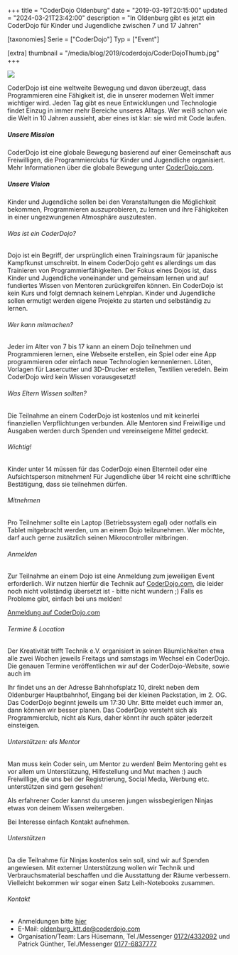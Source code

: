+++
title = "CoderDojo Oldenburg"
date = "2019-03-19T20:15:00"
updated = "2024-03-21T23:42:00"
description = "In Oldenburg gibt es jetzt ein CoderDojo für Kinder und Jugendliche zwischen 7 und 17 Jahren"

[taxonomies]
Serie = ["CoderDojo"]
Typ = ["Event"]

[extra]
thumbnail = "/media/blog/2019/coderdojo/CoderDojoThumb.jpg"
+++

![](/media/blog/2019/coderdojo/CoderDojoHeader.jpg)

CoderDojo ist eine weltweite Bewegung und davon überzeugt, dass Programmieren eine Fähigkeit ist, die in unserer
modernen Welt immer wichtiger wird. Jeden Tag gibt es neue Entwicklungen und Technologie findet Einzug in immer mehr
Bereiche unseres Alltags. Wer weiß schon wie die Welt in 10 Jahren aussieht, aber eines ist klar: sie wird mit Code
laufen.

##### Unsere Mission

CoderDojo ist eine globale Bewegung basierend auf einer Gemeinschaft aus Freiwilligen, die Programmierclubs für Kinder
und Jugendliche organisiert. Mehr Informationen über die globale Bewegung unter [CoderDojo.com](https://coderdojo.com/).

##### Unsere Vision

Kinder und Jugendliche sollen bei den Veranstaltungen die Möglichkeit bekommen, Programmieren auszuprobieren, zu lernen
und ihre Fähigkeiten in einer ungezwungenen Atmosphäre auszutesten.

###### Was ist ein CoderDojo?

Dojo ist ein Begriff, der ursprünglich einen Trainingsraum für japanische Kampfkunst umschreibt. In einem CoderDojo geht
es allerdings um das Trainieren von Programmierfähigkeiten. Der Fokus eines Dojos ist, dass Kinder und Jugendliche
voneinander und gemeinsam lernen und auf fundiertes Wissen von Mentoren zurückgreifen können. Ein CoderDojo ist kein
Kurs und folgt demnach keinem Lehrplan. Kinder und Jugendliche sollen ermutigt werden eigene Projekte zu starten und
selbständig zu lernen.

###### Wer kann mitmachen?

Jeder im Alter von 7 bis 17 kann an einem Dojo teilnehmen und Programmieren lernen, eine Webseite erstellen, ein Spiel
oder eine App programmieren oder einfach neue Technologien kennenlernen. Löten, Vorlagen für Lasercutter und 3D-Drucker
erstellen, Textilien veredeln. Beim CoderDojo wird kein Wissen vorausgesetzt!

###### Was Eltern Wissen sollten?

Die Teilnahme an einem CoderDojo ist kostenlos und mit keinerlei finanziellen Verpflichtungen verbunden. Alle Mentoren
sind Freiwillige und Ausgaben werden durch Spenden und vereinseigene Mittel gedeckt.

###### Wichtig!

Kinder unter 14 müssen für das CoderDojo einen Elternteil oder eine Aufsichtsperson mitnehmen! Für Jugendliche über 14
reicht eine schriftliche Bestätigung, dass sie teilnehmen dürfen.

###### Mitnehmen

Pro Teilnehmer sollte ein Laptop (Betriebssystem egal) oder notfalls ein Tablet mitgebracht werden, um an einem Dojo
teilzunehmen. Wer möchte, darf auch gerne zusätzlich seinen Mikrocontroller mitbringen.

###### Anmelden

Zur Teilnahme an einem Dojo ist eine Anmeldung zum jeweiligen Event erforderlich. Wir nutzen hierfür die Technik auf
[CoderDojo.com](https://coderdojo.com/), die leider noch nicht vollständig übersetzt ist - bitte nicht wundern ;) Falls
es Probleme gibt, einfach
bei uns melden!

[Anmeldung auf CoderDojo.com](https://zen.coderdojo.com/dojos/de/oldenburg/oldenburg-ktt)

###### Termine & Location

Der Kreativität trifft Technik e.V. organisiert in seinen Räumlichkeiten etwa alle zwei Wochen jeweils Freitags und
samstags im Wechsel ein CoderDojo. Die genauen Termine veröffentlichen wir auf der CoderDojo-Website, sowie auch im

[//]: # (TODO: Link to calendar events of series coderdojo)

Ihr findet uns an der Adresse Bahnhofsplatz 10, direkt neben dem Oldenburger Hauptbahnhof, Eingang bei der kleinen
Packstation, im 2. OG. Das CoderDojo beginnt jeweils um 17:30 Uhr. Bitte meldet euch immer an, dann können wir besser
planen. Das CoderDojo versteht sich als Programmierclub, nicht als Kurs, daher könnt ihr auch später jederzeit
einsteigen.

###### Unterstützen: als Mentor

Man muss kein Coder sein, um Mentor zu werden! Beim Mentoring geht es vor allem um Unterstützung, Hilfestellung und Mut
machen :) auch Freiwillige, die uns bei der Registrierung, Social Media, Werbung etc. unterstützen sind gern gesehen!

Als erfahrener Coder kannst du unseren jungen wissbegierigen Ninjas etwas von deinem Wissen weitergeben.

Bei Interesse einfach Kontakt aufnehmen.

###### Unterstützen

Da die Teilnahme für Ninjas kostenlos sein soll, sind wir auf Spenden angewiesen. Mit externer Unterstützung wollen
wir Technik und Verbrauchsmaterial beschaffen und die Ausstattung der Räume verbessern. Vielleicht bekommen wir sogar
einen Satz Leih-Notebooks zusammen.

###### Kontakt

* Anmeldungen bitte [hier](https://zen.coderdojo.com/dojos/de/oldenburg/oldenburg-ktt)
* E-Mail: [oldenburg_ktt.de@coderdojo.com](mailto:oldenburg_ktt.de@coderdojo.com)
* Organisation/Team: Lars Hüsemann, Tel./Messenger [0172/4332092](tel:+491724332092) und Patrick Günther,
  Tel./Messenger [0177-6837777](tel:+491776837777)

